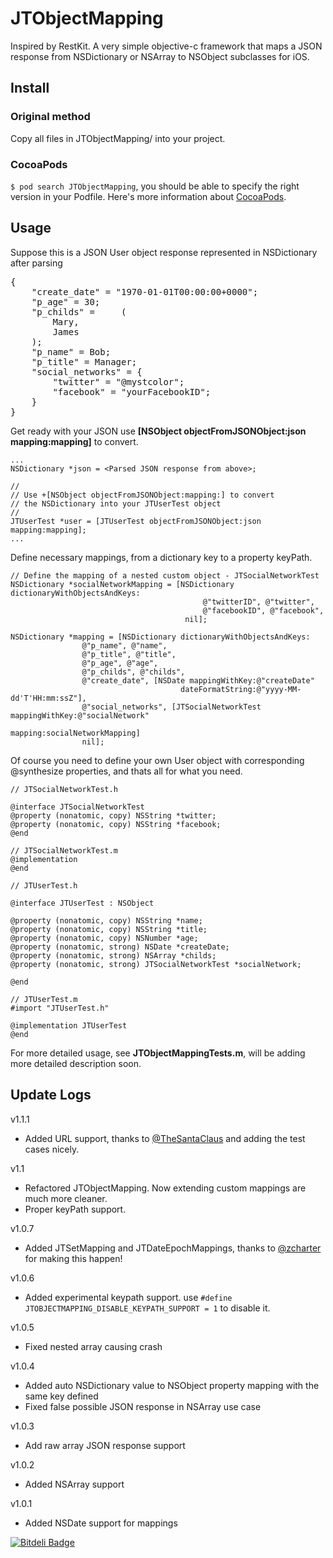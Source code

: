 JTObjectMapping
===============

Inspired by RestKit. A very simple objective-c framework that maps a JSON response from NSDictionary or NSArray to NSObject subclasses for iOS.

Install
-------

### Original method

Copy all files in JTObjectMapping/ into your project.

### CocoaPods

`$ pod search JTObjectMapping`, you should be able to specify the right version in your Podfile. Here's more information about [CocoaPods][].

Usage
-----
Suppose this is a JSON User object response represented in NSDictionary after parsing
<pre>
{
    "create_date" = "1970-01-01T00:00:00+0000";
    "p_age" = 30;
    "p_childs" =     (
        Mary,
        James
    );
    "p_name" = Bob;
    "p_title" = Manager;
    "social_networks" = {
        "twitter" = "@mystcolor";
        "facebook" = "yourFacebookID";
    }
}
</pre>

Get ready with your JSON use **[NSObject objectFromJSONObject:json mapping:mapping]** to convert.

    ...
    NSDictionary *json = <Parsed JSON response from above>;

    //
    // Use +[NSObject objectFromJSONObject:mapping:] to convert 
    // the NSDictionary into your JTUserTest object
    //
    JTUserTest *user = [JTUserTest objectFromJSONObject:json mapping:mapping];
    ...

Define necessary mappings, from a dictionary key to a property keyPath.

    // Define the mapping of a nested custom object - JTSocialNetworkTest
    NSDictionary *socialNetworkMapping = [NSDictionary dictionaryWithObjectsAndKeys:
                                               @"twitterID", @"twitter",
                                               @"facebookID", @"facebook",
                                           nil];

    NSDictionary *mapping = [NSDictionary dictionaryWithObjectsAndKeys:
                    @"p_name", @"name",
                    @"p_title", @"title",
                    @"p_age", @"age",
                    @"p_childs", @"childs",                    
                    @"create_date", [NSDate mappingWithKey:@"createDate"
                                          dateFormatString:@"yyyy-MM-dd'T'HH:mm:ssZ"],
                    @"social_networks", [JTSocialNetworkTest mappingWithKey:@"socialNetwork"
                                                                    mapping:socialNetworkMapping]
                    nil];


Of course you need to define your own User object with corresponding @synthesize properties, and thats all for what you need.


    // JTSocialNetworkTest.h

    @interface JTSocialNetworkTest
    @property (nonatomic, copy) NSString *twitter;
    @property (nonatomic, copy) NSString *facebook;
    @end

    // JTSocialNetworkTest.m
    @implementation
    @end

    // JTUserTest.h
    
    @interface JTUserTest : NSObject
    
    @property (nonatomic, copy) NSString *name;
    @property (nonatomic, copy) NSString *title;
    @property (nonatomic, copy) NSNumber *age;
    @property (nonatomic, strong) NSDate *createDate;
    @property (nonatomic, strong) NSArray *childs;
    @property (nonatomic, strong) JTSocialNetworkTest *socialNetwork;
    
    @end
    
    // JTUserTest.m
    #import "JTUserTest.h"
    
    @implementation JTUserTest
    @end

For more detailed usage, see **JTObjectMappingTests.m**, will be adding more detailed description soon.

Update Logs
-----------

v1.1.1
- Added URL support, thanks to [@TheSantaClaus][] and adding the test
  cases nicely.

v1.1
- Refactored JTObjectMapping. Now extending custom mappings are much more cleaner.
- Proper keyPath support.

v1.0.7
- Added JTSetMapping and JTDateEpochMappings, thanks to [@zcharter][] for making this happen!

v1.0.6
- Added experimental keypath support. use `#define JTOBJECTMAPPING_DISABLE_KEYPATH_SUPPORT = 1` to disable it.

v1.0.5  
- Fixed nested array causing crash

v1.0.4  
- Added auto NSDictionary value to NSObject property mapping with the same key defined  
- Fixed false possible JSON response in NSArray use case

v1.0.3   
- Add raw array JSON response support

v1.0.2   
- Added NSArray support

v1.0.1  
- Added NSDate support for mappings


[CocoaPods]:https://github.com/CocoaPods/CocoaPods
[@zcharter]:https://github.com/zcharter
[@TheSantaClaus]:https://github.com/TheSantaClaus




[![Bitdeli Badge](https://d2weczhvl823v0.cloudfront.net/jamztang/jtobjectmapping/trend.png)](https://bitdeli.com/free "Bitdeli Badge")

